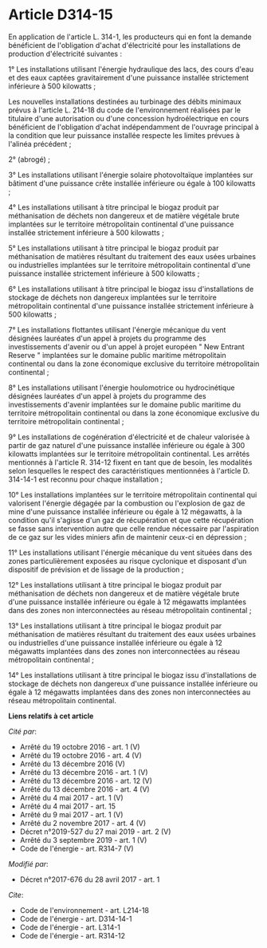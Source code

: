 # Article D314-15

En application de l'article L. 314-1, les producteurs qui en font la demande bénéficient de l'obligation d'achat
d'électricité pour les installations de production d'électricité suivantes :

1° Les installations utilisant l'énergie hydraulique des lacs, des cours d'eau et des eaux captées gravitairement d'une
puissance installée strictement inférieure à 500 kilowatts ;

Les nouvelles installations destinées au turbinage des débits minimaux prévus à l'article L. 214-18 du code de
l'environnement réalisées par le titulaire d'une autorisation ou d'une concession hydroélectrique en cours bénéficient de
l'obligation d'achat indépendamment de l'ouvrage principal à la condition que leur puissance installée respecte les limites
prévues à l'alinéa précédent ;

2° (abrogé) ;

3° Les installations utilisant l'énergie solaire photovoltaïque implantées sur bâtiment d'une puissance crête installée
inférieure ou égale à 100 kilowatts ;

4° Les installations utilisant à titre principal le biogaz produit par méthanisation de déchets non dangereux et de matière
végétale brute implantées sur le territoire métropolitain continental d'une puissance installée strictement inférieure à 500
kilowatts ;

5° Les installations utilisant à titre principal le biogaz produit par méthanisation de matières résultant du traitement des
eaux usées urbaines ou industrielles implantées sur le territoire métropolitain continental d'une puissance installée
strictement inférieure à 500 kilowatts ;

6° Les installations utilisant à titre principal le biogaz issu d'installations de stockage de déchets non dangereux
implantées sur le territoire métropolitain continental d'une puissance installée strictement inférieure à 500 kilowatts ;

7° Les installations flottantes utilisant l'énergie mécanique du vent désignées lauréates d'un appel à projets du programme
des investissements d'avenir ou d'un appel à projet européen " New Entrant Reserve " implantées sur le domaine public
maritime métropolitain continental ou dans la zone économique exclusive du territoire métropolitain continental ;

8° Les installations utilisant l'énergie houlomotrice ou hydrocinétique désignées lauréates d'un appel à projets du programme
des investissements d'avenir implantées sur le domaine public maritime du territoire métropolitain continental ou dans la
zone économique exclusive du territoire métropolitain continental ;

9° Les installations de cogénération d'électricité et de chaleur valorisée à partir de gaz naturel d'une puissance installée
inférieure ou égale à 300 kilowatts implantées sur le territoire métropolitain continental. Les arrêtés mentionnés à
l'article R. 314-12 fixent en tant que de besoin, les modalités selon lesquelles le respect des caractéristiques mentionnées
à l'article D. 314-14-1 est reconnu pour chaque installation ;

10° Les installations implantées sur le territoire métropolitain continental qui valorisent l'énergie dégagée par la
combustion ou l'explosion de gaz de mine d'une puissance installée inférieure ou égale à 12 mégawatts, à la condition qu'il
s'agisse d'un gaz de récupération et que cette récupération se fasse sans intervention autre que celle rendue nécessaire par
l'aspiration de ce gaz sur les vides miniers afin de maintenir ceux-ci en dépression ;

11° Les installations utilisant l'énergie mécanique du vent situées dans des zones particulièrement exposées au risque
cyclonique et disposant d'un dispositif de prévision et de lissage de la production ;

12° Les installations utilisant à titre principal le biogaz produit par méthanisation de déchets non dangereux et de matière
végétale brute d'une puissance installée inférieure ou égale à 12 mégawatts implantées dans des zones non interconnectées au
réseau métropolitain continental ;

13° Les installations utilisant à titre principal le biogaz produit par méthanisation de matières résultant du traitement des
eaux usées urbaines ou industrielles d'une puissance installée inférieure ou égale à 12 mégawatts implantées dans des zones
non interconnectées au réseau métropolitain continental ;

14° Les installations utilisant à titre principal le biogaz issu d'installations de stockage de déchets non dangereux d'une
puissance installée inférieure ou égale à 12 mégawatts implantées dans des zones non interconnectées au réseau métropolitain
continental.

**Liens relatifs à cet article**

_Cité par_:

  - Arrêté du 19 octobre 2016 - art. 1 (V)
  - Arrêté du 19 octobre 2016 - art. 4 (V)
  - Arrêté du 13 décembre 2016 (V)
  - Arrêté du 13 décembre 2016 - art. 1 (V)
  - Arrêté du 13 décembre 2016 - art. 12 (V)
  - Arrêté du 13 décembre 2016 - art. 4 (V)
  - Arrêté du 4 mai 2017 - art. 1 (V)
  - Arrêté du 4 mai 2017 - art. 15
  - Arrêté du 9 mai 2017 - art. 1 (V)
  - Arrêté du 2 novembre 2017 - art. 4 (V)
  - Décret n°2019-527 du 27 mai 2019 - art. 2 (V)
  - Arrêté du 3 septembre 2019 - art. 1 (V)
  - Code de l'énergie - art. R314-7 (V)

_Modifié par_:

  - Décret n°2017-676 du 28 avril 2017 - art. 1

_Cite_:

  - Code de l'environnement - art. L214-18
  - Code de l'énergie - art. D314-14-1
  - Code de l'énergie - art. L314-1
  - Code de l'énergie - art. R314-12
